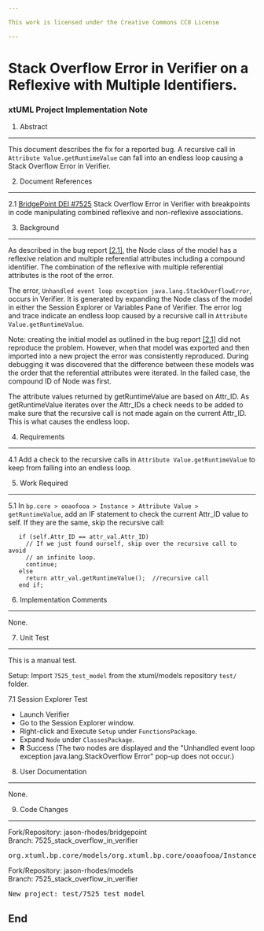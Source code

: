 ```yaml
---

This work is licensed under the Creative Commons CC0 License

---
```


# Stack Overflow Error in Verifier on a Reflexive with Multiple Identifiers.
### xtUML Project Implementation Note

1. Abstract
-----------
This document describes the fix for a reported bug.  A recursive call in
```Attribute Value.getRuntimeValue``` can fall into an endless loop causing a
Stack Overflow Error in Verifier.

2. Document References
----------------------
<a id="2.1"></a>2.1 [BridgePoint DEI #7525](https://support.onefact.net/issues/7525)
Stack Overflow Error in Verifier with breakpoints in code manipulating combined
reflexive and non-reflexive associations.

3. Background
-------------
As described in the bug report [[2.1]](#2.1), the Node class of the model has
a reflexive relation and multiple referential attributes including a compound
identifier.  The combination of the reflexive with multiple referential 
attributes is the root of the error.

The error, ```Unhandled event loop exception java.lang.StackOverflowError```,
occurs in Verifier.  It is generated by expanding the Node class of the model
in either the Session Explorer or Variables Pane of Verifier.  The error log
and trace indicate an endless loop caused by a recursive call in
```Attribute Value.getRuntimeValue```.

Note: creating the initial model as outlined in the bug report [[2.1]](#2.1)
did not reproduce the problem.  However, when that model was exported and then
imported into a new project the error was consistently reproduced.
During debugging it was discovered that the difference between these models was
the order that the referential attributes were iterated.  In the failed case,
the compound ID of Node was first.

The attribute values returned by getRuntimeValue are based on Attr_ID.  As
getRuntimeValue iterates over the Attr_IDs a check needs to be added to make
sure that the recursive call is not made again on the current Attr_ID.  This is
what causes the endless loop.

4. Requirements
---------------
4.1 Add a check to the recursive calls in ```Attribute Value.getRuntimeValue```
to keep from falling into an endless loop.

5. Work Required
----------------
5.1 In ```bp.core > ooaofooa > Instance > Attribute Value > getRuntimeValue```,
add an IF statement to check the current Attr_ID value to self.  If they are
the same, skip the recursive call: 
```
   if (self.Attr_ID == attr_val.Attr_ID)
     // If we just found ourself, skip over the recursive call to avoid
     // an infinite loop.
     continue;
   else
     return attr_val.getRuntimeValue();  //recursive call
   end if;
```

6. Implementation Comments
--------------------------
None.

7. Unit Test
------------
This is a manual test.

Setup:  Import ```7525_test_model``` from the xtuml/models repository
```test/``` folder.

7.1 Session Explorer Test  
* Launch Verifier
* Go to the Session Explorer window.
* Right-click and Execute ```Setup``` under ```FunctionsPackage```.
* Expand ```Node``` under ```ClassesPackage```.
* __R__ Success (The two nodes are displayed and the "Unhandled event loop
  exception java.lang.StackOverflow Error" pop-up does not occur.)

8. User Documentation
---------------------
None. 

9. Code Changes
---------------
Fork/Repository: jason-rhodes/bridgepoint  
Branch: 7525_stack_overflow_in_verifier

<pre>
org.xtuml.bp.core/models/org.xtuml.bp.core/ooaofooa/Instance/Attribute Value/Attribute Value.xtuml
</pre>

Fork/Repository: jason-rhodes/models  
Branch: 7525_stack_overflow_in_verifier

<pre>
New project: test/7525_test_model
</pre>

End
---

